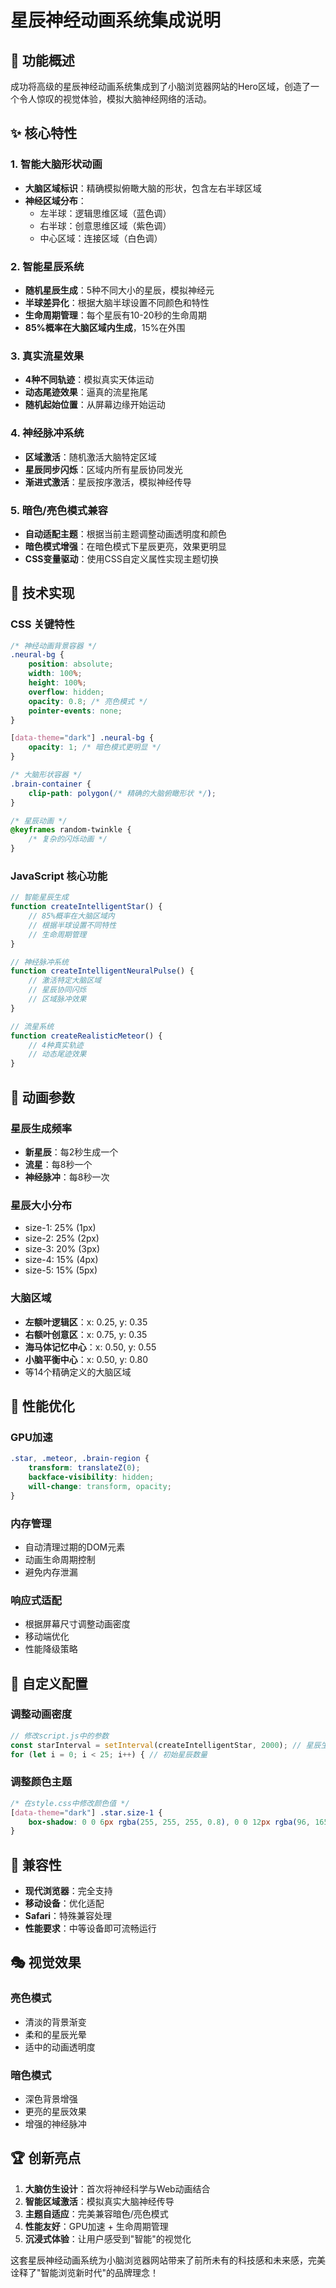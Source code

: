 # 星辰神经动画系统集成说明

## 🌟 功能概述

成功将高级的星辰神经动画系统集成到了小脑浏览器网站的Hero区域，创造了一个令人惊叹的视觉体验，模拟大脑神经网络的活动。

## ✨ 核心特性

### 1. 智能大脑形状动画
- **大脑区域标识**：精确模拟俯瞰大脑的形状，包含左右半球区域
- **神经区域分布**：
  - 左半球：逻辑思维区域（蓝色调）
  - 右半球：创意思维区域（紫色调）
  - 中心区域：连接区域（白色调）

### 2. 智能星辰系统
- **随机星辰生成**：5种不同大小的星辰，模拟神经元
- **半球差异化**：根据大脑半球设置不同颜色和特性
- **生命周期管理**：每个星辰有10-20秒的生命周期
- **85%概率在大脑区域内生成**，15%在外围

### 3. 真实流星效果
- **4种不同轨迹**：模拟真实天体运动
- **动态尾迹效果**：逼真的流星拖尾
- **随机起始位置**：从屏幕边缘开始运动

### 4. 神经脉冲系统
- **区域激活**：随机激活大脑特定区域
- **星辰同步闪烁**：区域内所有星辰协同发光
- **渐进式激活**：星辰按序激活，模拟神经传导

### 5. 暗色/亮色模式兼容
- **自动适配主题**：根据当前主题调整动画透明度和颜色
- **暗色模式增强**：在暗色模式下星辰更亮，效果更明显
- **CSS变量驱动**：使用CSS自定义属性实现主题切换

## 🎨 技术实现

### CSS 关键特性
```css
/* 神经动画背景容器 */
.neural-bg {
    position: absolute;
    width: 100%;
    height: 100%;
    overflow: hidden;
    opacity: 0.8; /* 亮色模式 */
    pointer-events: none;
}

[data-theme="dark"] .neural-bg {
    opacity: 1; /* 暗色模式更明显 */
}

/* 大脑形状容器 */
.brain-container {
    clip-path: polygon(/* 精确的大脑俯瞰形状 */);
}

/* 星辰动画 */
@keyframes random-twinkle {
    /* 复杂的闪烁动画 */
}
```

### JavaScript 核心功能
```javascript
// 智能星辰生成
function createIntelligentStar() {
    // 85%概率在大脑区域内
    // 根据半球设置不同特性
    // 生命周期管理
}

// 神经脉冲系统
function createIntelligentNeuralPulse() {
    // 激活特定大脑区域
    // 星辰协同闪烁
    // 区域脉冲效果
}

// 流星系统
function createRealisticMeteor() {
    // 4种真实轨迹
    // 动态尾迹效果
}
```

## 🎯 动画参数

### 星辰生成频率
- **新星辰**：每2秒生成一个
- **流星**：每8秒一个
- **神经脉冲**：每8秒一次

### 星辰大小分布
- size-1: 25% (1px)
- size-2: 25% (2px)
- size-3: 20% (3px)
- size-4: 15% (4px)
- size-5: 15% (5px)

### 大脑区域
- **左额叶逻辑区**：x: 0.25, y: 0.35
- **右额叶创意区**：x: 0.75, y: 0.35
- **海马体记忆中心**：x: 0.50, y: 0.55
- **小脑平衡中心**：x: 0.50, y: 0.80
- 等14个精确定义的大脑区域

## 🚀 性能优化

### GPU加速
```css
.star, .meteor, .brain-region {
    transform: translateZ(0);
    backface-visibility: hidden;
    will-change: transform, opacity;
}
```

### 内存管理
- 自动清理过期的DOM元素
- 动画生命周期控制
- 避免内存泄漏

### 响应式适配
- 根据屏幕尺寸调整动画密度
- 移动端优化
- 性能降级策略

## 🔧 自定义配置

### 调整动画密度
```javascript
// 修改script.js中的参数
const starInterval = setInterval(createIntelligentStar, 2000); // 星辰生成间隔
for (let i = 0; i < 25; i++) { // 初始星辰数量
```

### 调整颜色主题
```css
/* 在style.css中修改颜色值 */
[data-theme="dark"] .star.size-1 {
    box-shadow: 0 0 6px rgba(255, 255, 255, 0.8), 0 0 12px rgba(96, 165, 250, 0.5);
}
```

## 📱 兼容性

- **现代浏览器**：完全支持
- **移动设备**：优化适配
- **Safari**：特殊兼容处理
- **性能要求**：中等设备即可流畅运行

## 🎭 视觉效果

### 亮色模式
- 清淡的背景渐变
- 柔和的星辰光晕
- 适中的动画透明度

### 暗色模式
- 深色背景增强
- 更亮的星辰效果
- 增强的神经脉冲

## 🏆 创新亮点

1. **大脑仿生设计**：首次将神经科学与Web动画结合
2. **智能区域激活**：模拟真实大脑神经传导
3. **主题自适应**：完美兼容暗色/亮色模式
4. **性能友好**：GPU加速 + 生命周期管理
5. **沉浸式体验**：让用户感受到"智能"的视觉化

这套星辰神经动画系统为小脑浏览器网站带来了前所未有的科技感和未来感，完美诠释了"智能浏览新时代"的品牌理念！